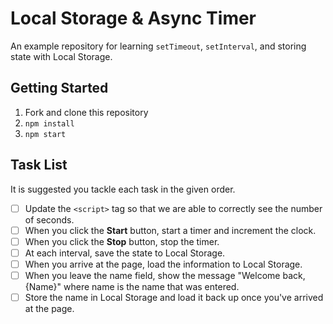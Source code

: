 # Local Storage & Async Timer

An example repository for learning `setTimeout`, `setInterval`, and storing state with Local Storage.

## Getting Started

1. Fork and clone this repository
1. `npm install`
1. `npm start`

## Task List

It is suggested you tackle each task in the given order.

- [ ] Update the `<script>` tag so that we are able to correctly see the number of seconds.
- [ ] When you click the **Start** button, start a timer and increment the clock.
- [ ] When you click the **Stop** button, stop the timer.
- [ ] At each interval, save the state to Local Storage.
- [ ] When you arrive at the page, load the information to Local Storage.
- [ ] When you leave the name field, show the message "Welcome back, {Name}" where name is the name that was entered.
- [ ] Store the name in Local Storage and load it back up once you've arrived at the page.
